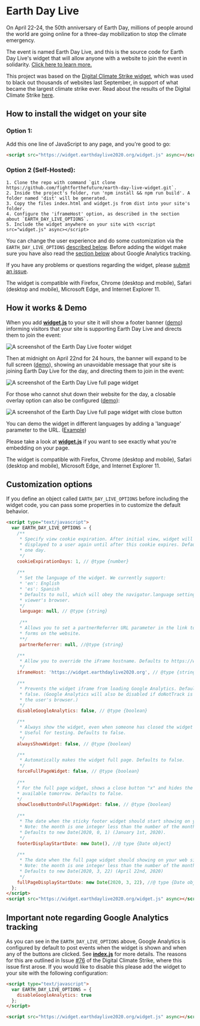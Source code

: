 # Earth Day Live

On April 22-24, the 50th anniversary of Earth Day, millions of people around the world are going online for a three-day mobilization to stop the climate emergency.

The event is named Earth Day Live, and this is the source code for Earth Day Live's widget that will allow anyone with a website to join the event in solidarity. [Click here to learn more.](https://earthdaylive2020.org)

This project was based on the [Digital Climate Strike widget](https://github.com/fightforthefuture/digital-climate-strike), which was used to black out thousands of websites last September, in support of what became the largest climate strike ever. Read about the results of the Digital Climate Strike [here](https://digital.globalclimatestrike.net/thanks/).

## How to install the widget on your site

### Option 1:
   Add this one line of JavaScript to any page, and you're good to go:

```html
<script src="https://widget.earthdaylive2020.org/widget.js" async></script>
```

### Option 2 (Self-Hosted):
    1. Clone the repo with command `git clone https://github.com/fightforthefuture/earth-day-live-widget.git`.
    2. Inside the project's folder, run 'npm install && npm run build'. A folder named 'dist' will be generated.
    3. Copy the files index.html and widget.js from dist into your site's folder.
    4. Configure the 'iframeHost' option, as described in the section about `EARTH_DAY_LIVE_OPTIONS`.
    5. Include the widget anywhere on your site with <script src="widget.js" async></script>

You can change the user experience and do some customization via the `EARTH_DAY_LIVE_OPTIONS` [described below](#customization-options). Before adding the widget make sure you have also read the [section below](#important-note-regarding-google-analytics-tracking) about Google Analytics tracking.

If you have any problems or questions regarding the widget, please [submit an issue](https://github.com/fightforthefuture/earth-day-live-widget/issues).

The widget is compatible with Firefox, Chrome (desktop and mobile), Safari (desktop and mobile), Microsoft Edge, and Internet Explorer 11.

## How it works & Demo

When you add [**widget.js**](https://github.com/fightforthefuture/earth-day-live-widget/blob/master/static/widget.js) to your site it will show a footer banner ([demo](https://widget.earthdaylive2020.org/demo.html)) informing visitors that your site is supporting Earth Day Live and directs them to join the event:

![A screenshot of the Earth Day Live footer widget](https://www.earthdaylive2020.org/_nuxt/img/e8852c6.png)

Then at midnight on April 22nd for 24 hours, the banner will expand to be full screen ([demo](https://widget.earthdaylive2020.org/demo.html?fullPage)), showing an unavoidable message that your site is joining Earth Day Live for the day, and directing them to join in the event:

![A screenshot of the Earth Day Live full page widget](https://www.earthdaylive2020.org/_nuxt/img/7b18306.png)

For those who cannot shut down their website for the day, a closable overlay option can also be configured ([demo](https://widget.earthdaylive2020.org/demo.html?fullPage&showCloseButton=1)):

![A screenshot of the Earth Day Live full page widget with close button](https://www.earthdaylive2020.org/_nuxt/img/8fd5b76.png)

You can demo the widget in different languages by adding a 'language' parameter to the URL. ([Example](https://assets.digitalclimatestrike.net/demo.html?fullPage&language=de)) 

Please take a look at [**widget.js**](https://github.com/fightforthefuture/earth-day-live-widget/blob/master/static/widget.js) if you want to see exactly what you're embedding on your page.

The widget is compatible with Firefox, Chrome (desktop and mobile), Safari (desktop and mobile), Microsoft Edge, and Internet Explorer 11.

## Customization options

If you define an object called `EARTH_DAY_LIVE_OPTIONS` before including the widget code, you can pass some properties in to customize the default behavior.

```html
<script type="text/javascript">
  var EARTH_DAY_LIVE_OPTIONS = {
    /**
     * Specify view cookie expiration. After initial view, widget will not be
     * displayed to a user again until after this cookie expires. Defaults to 
     * one day.
     */
    cookieExpirationDays: 1, // @type {number}
    
    /**
     * Set the language of the widget. We currently support:
     * 'en': English
     * 'es': Spanish
     * Defaults to null, which will obey the navigator.language setting of the 
     * viewer's browser.
     */
     language: null, // @type {string}
     
     /**
     * Allows you to set a partnerReferrer URL parameter in the link to earthdaylive2020.org. Use by Action Network
     * forms on the website. 
     **/
     partnerReferrer: null, //@type {string}
    
    /**
     * Allow you to override the iFrame hostname. Defaults to https://widget.earthdaylive2020.org
     */
    iframeHost: 'https://widget.earthdaylive2020.org', // @type {string}

    /**
     * Prevents the widget iframe from loading Google Analytics. Defaults to
     * false. (Google Analytics will also be disabled if doNotTrack is set on
     * the user's browser.)
     */
    disableGoogleAnalytics: false, // @type {boolean}

    /**
     * Always show the widget, even when someone has closed the widget and set the cookie on their device. 
     * Useful for testing. Defaults to false.
     */
    alwaysShowWidget: false, // @type {boolean}

    /**
     * Automatically makes the widget full page. Defaults to false.
     */
    forceFullPageWidget: false, // @type {boolean}
    
    /**
    * For the full page widget, shows a close button "x" and hides the message about the site being 
    * available tomorrow. Defaults to false.
    */
    showCloseButtonOnFullPageWidget: false, // @type {boolean}
    
    /**
     * The date when the sticky footer widget should start showing on your web site.
     * Note: the month is one integer less than the number of the month. E.g. 8 is September, not August.
     * Defaults to new Date(2020, 0, 1) (January 1st, 2020).
     */
    footerDisplayStartDate: new Date(), //@ type {Date object}
    
    /**
     * The date when the full page widget should showing on your web site for 24 hours. 
     * Note: the month is one integer less than the number of the month. E.g. 8 is September, not August.
     * Defaults to new Date(2020, 3, 22) (April 22nd, 2020)
     */
    fullPageDisplayStartDate: new Date(2020, 3, 22), //@ type {Date object}
  };
</script>
<script src="https://widget.earthdaylive2020.org/widget.js" async></script>
```
## Important note regarding Google Analytics tracking

As you can see in the `EARTH_DAY_LIVE_OPTIONS` above, Google Analytics is configured by default to post events when the widget is shown and when any of the buttons are clicked. See [**index.js**](https://github.com/fightforthefuture/earth-day-live-widget/blob/master/src/index.js) for more details. The reasons for this are outlined in Issue [#76](https://github.com/fightforthefuture/digital-climate-strike/issues/76) of the Digital Climate Strike, where this issue first arose. If you would like to disable this please add the widget to your site with the following configuration: 

```html
<script type="text/javascript">
  var EARTH_DAY_LIVE_OPTIONS = {
    disableGoogleAnalytics: true
  };
</script>

<script src="https://widget.earthdaylive2020.org/widget.js" async></script>
```  

